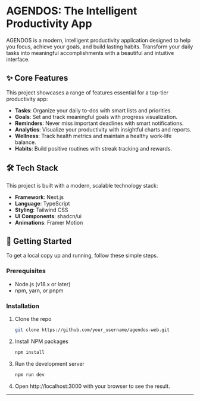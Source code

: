 # AGENDOS: The Intelligent Productivity App

AGENDOS is a modern, intelligent productivity application designed to help you focus, achieve your goals, and build lasting habits. Transform your daily tasks into meaningful accomplishments with a beautiful and intuitive interface.

## ✨ Core Features

This project showcases a range of features essential for a top-tier productivity app:

-   **Tasks**: Organize your daily to-dos with smart lists and priorities.
-   **Goals**: Set and track meaningful goals with progress visualization.
-   **Reminders**: Never miss important deadlines with smart notifications.
-   **Analytics**: Visualize your productivity with insightful charts and reports.
-   **Wellness**: Track health metrics and maintain a healthy work-life balance.
-   **Habits**: Build positive routines with streak tracking and rewards.

## 🛠️ Tech Stack

This project is built with a modern, scalable technology stack:
-   **Framework**: Next.js
-   **Language**: TypeScript
-   **Styling**: Tailwind CSS
-   **UI Components**: shadcn/ui
-   **Animations**: Framer Motion

## 🚀 Getting Started

To get a local copy up and running, follow these simple steps.

### Prerequisites

-   Node.js (v18.x or later)
-   npm, yarn, or pnpm

### Installation

1.  Clone the repo
    ```sh
    git clone https://github.com/your_username/agendos-web.git
    ```
2.  Install NPM packages
    ```sh
    npm install
    ```
3.  Run the development server
    ```sh
    npm run dev
    ```
4.  Open http://localhost:3000 with your browser to see the result.

---